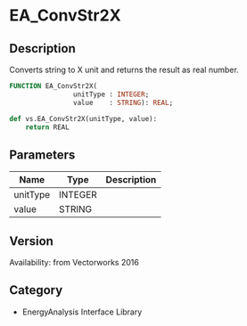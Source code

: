 # EA_ConvStr2X

## Description
Converts string to X unit and returns the result as real number.

```pascal
FUNCTION EA_ConvStr2X(
				unitType : INTEGER;
				value    : STRING): REAL;
```

```python
def vs.EA_ConvStr2X(unitType, value):
    return REAL
```

## Parameters
|Name|Type|Description|
|---|---|---|
|unitType|INTEGER|   |
|value|STRING|   |

## Version
Availability: from Vectorworks 2016

## Category
* EnergyAnalysis Interface Library

